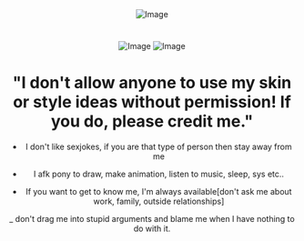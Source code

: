 <div align="center"<

![Image](https://github.com/user-attachments/assets/39378098-fa6f-40a3-b9c7-a986e0059b6b)
  
# 

![Image](https://github.com/user-attachments/assets/b397db5b-61f1-4150-97fd-9744b847162f) ![Image](https://github.com/user-attachments/assets/ea526786-43f0-4ab2-b20b-19d8c791ee11)

# "I don't allow anyone to use my skin or style ideas without permission! If you do, please credit me."

- I don't like sexjokes, if you are that type of person then stay away from me

- I afk pony to draw, make animation, listen to music, sleep, sys etc..

- If you want to get to know me, I'm always available[don't ask me about work, family, outside relationships]

_ don't drag me into stupid arguments and blame me when I have nothing to do with it.
